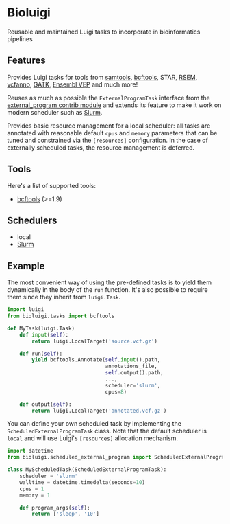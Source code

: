 # Bioluigi

Reusable and maintained Luigi tasks to incorporate in bioinformatics pipelines

## Features

Provides Luigi tasks for tools from [samtools](http://www.htslib.org/doc/samtools.html), [bcftools](http://www.htslib.org/doc/bcftools.html), STAR, [RSEM](http://deweylab.github.io/RSEM/), [vcfanno](http://brentp.github.io/vcfanno/), [GATK](https://software.broadinstitute.org/gatk/), [Ensembl VEP](https://www.ensembl.org/vep) and much more!

Reuses as much as possible the `ExternalProgramTask` interface from the [external_program contrib module](https://luigi.readthedocs.io/en/stable/api/luigi.contrib.external_program.html)
and extends its feature to make it work on modern scheduler such as [Slurm](https://slurm.schedmd.com/).

Provides basic resource management for a local scheduler: all tasks are annotated with reasonable default `cpus` and `memory` parameters that can be tuned and constrained via the `[resources]` configuration. In the case of externally scheduled tasks, the resource management is deferred.

## Tools

Here's a list of supported tools:

 - [bcftools](http://www.htslib.org/doc/bcftools.html) (>=1.9)

## Schedulers

 - local
 - [Slurm](https://slurm.schedmd.com/)

## Example

The most convenient way of using the pre-defined tasks is to yield them dynamically in the body of the `run` function. It's also possible to require them since they inherit from `luigi.Task`.

```python
import luigi
from bioluigi.tasks import bcftools

def MyTask(luigi.Task)
    def input(self):
        return luigi.LocalTarget('source.vcf.gz')

    def run(self):
        yield bcftools.Annotate(self.input().path,
                                annotations_file,
                                self.output().path,
                                ...,
                                scheduler='slurm',
                                cpus=8)

    def output(self):
        return luigi.LocalTarget('annotated.vcf.gz')
```

You can define your own scheduled task by implementing the `ScheduledExternalProgramTask` class. Note that the default scheduler is `local` and will use Luigi's `[resources]` allocation mechanism.

```python
import datetime
from bioluigi.scheduled_external_program import ScheduledExternalProgramTask

class MyScheduledTask(ScheduledExternalProgramTask):
    scheduler = 'slurm'
    walltime = datetime.timedelta(seconds=10)
    cpus = 1
    memory = 1

    def program_args(self):
        return ['sleep', '10']
```
